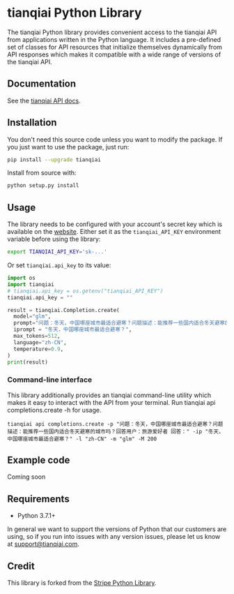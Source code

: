 # tianqiai Python Library

The tianqiai Python library provides convenient access to the tianqiai API
from applications written in the Python language. It includes a
pre-defined set of classes for API resources that initialize
themselves dynamically from API responses which makes it compatible
with a wide range of versions of the tianqiai API.

## Documentation

See the [tianqiai API docs](https://wudao.aminer.cn/dev_doc_v2/zh-CN/document/get_started/developer_quickstart).

## Installation

You don't need this source code unless you want to modify the package. If you just
want to use the package, just run:

```sh
pip install --upgrade tianqiai
```

Install from source with:

```sh
python setup.py install
```

## Usage

The library needs to be configured with your account's secret key which is available on the [website](https://beta.tianqiai.com/account/api-keys). Either set it as the `tianqiai_API_KEY` environment variable before using the library:

```bash
export TIANQIAI_API_KEY='sk-...'
```

Or set `tianqiai.api_key` to its value:

```python
import os
import tianqiai
# tianqiai.api_key = os.getenv("tianqiai_API_KEY")
tianqiai.api_key = ""

result = tianqiai.Completion.create(
  model="glm",
  prompt="问题：冬天，中国哪座城市最适合避寒？问题描述：能推荐一些国内适合冬天避寒的城市吗？回答用户：旅游爱好者 回答：",
  iprompt = "冬天，中国哪座城市最适合避寒？",
  max_tokens=512,
  language="zh-CN",
  temperature=0.9,
)
print(result)
```

### Command-line interface

This library additionally provides an tianqiai command-line utility which makes it easy to interact with the API from your terminal. Run tianqiai api completions.create -h for usage.
```
tianqiai api completions.create -p "问题：冬天，中国哪座城市最适合避寒？问题描述：能推荐一些国内适合冬天避寒的城市吗？回答用户：旅游爱好者 回答：" -ip "冬天，中国哪座城市最适合避寒？" -l "zh-CN" -m "glm" -M 200
```

## Example code

Coming soon

## Requirements

- Python 3.7.1+

In general we want to support the versions of Python that our
customers are using, so if you run into issues with any version
issues, please let us know at support@tianqiai.com.

## Credit

This library is forked from the [Stripe Python Library](https://github.com/stripe/stripe-python).
